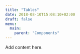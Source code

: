 ```yaml
---
title: "Tables"
date: 2018-08-10T15:08:10+02:00
draft: false
menu:
  main:
    parent: "Components"
---
```


Add content here.